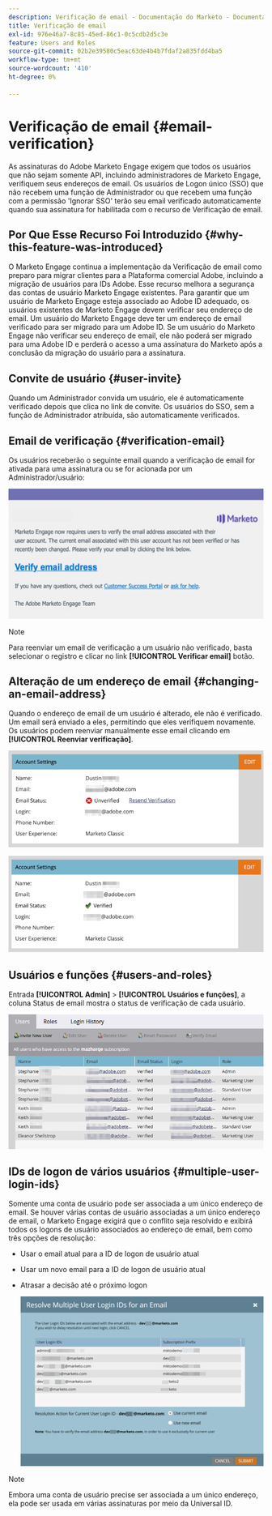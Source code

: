 ```yaml
---
description: Verificação de email - Documentação do Marketo - Documentação do produto
title: Verificação de email
exl-id: 976e46a7-8c85-45ed-86c1-0c5cdb2d5c3e
feature: Users and Roles
source-git-commit: 02b2e39580c5eac63de4b4b7fdaf2a835fdd4ba5
workflow-type: tm+mt
source-wordcount: '410'
ht-degree: 0%

---
```


# Verificação de email {#email-verification}

As assinaturas do Adobe Marketo Engage exigem que todos os usuários que não sejam somente API, incluindo administradores de Marketo Engage, verifiquem seus endereços de email. Os usuários de Logon único (SSO) que não recebem uma função de Administrador ou que recebem uma função com a permissão &#39;Ignorar SSO&#39; terão seu email verificado automaticamente quando sua assinatura for habilitada com o recurso de Verificação de email.

## Por Que Esse Recurso Foi Introduzido {#why-this-feature-was-introduced}

O Marketo Engage continua a implementação da Verificação de email como preparo para migrar clientes para a Plataforma comercial Adobe, incluindo a migração de usuários para IDs Adobe. Esse recurso melhora a segurança das contas de usuário Marketo Engage existentes. Para garantir que um usuário de Marketo Engage esteja associado ao Adobe ID adequado, os usuários existentes de Marketo Engage devem verificar seu endereço de email. Um usuário do Marketo Engage deve ter um endereço de email verificado para ser migrado para um Adobe ID. Se um usuário do Marketo Engage não verificar seu endereço de email, ele não poderá ser migrado para uma Adobe ID e perderá o acesso a uma assinatura do Marketo após a conclusão da migração do usuário para a assinatura.

## Convite de usuário {#user-invite}

Quando um Administrador convida um usuário, ele é automaticamente verificado depois que clica no link de convite. Os usuários do SSO, sem a função de Administrador atribuída, são automaticamente verificados.

## Email de verificação {#verification-email}

Os usuários receberão o seguinte email quando a verificação de email for ativada para uma assinatura ou se for acionada por um Administrador/usuário:

![](assets/email-verification-1.png)

>[!NOTE]
>
>Para reenviar um email de verificação a um usuário não verificado, basta selecionar o registro e clicar no link **[!UICONTROL Verificar email]** botão.

## Alteração de um endereço de email {#changing-an-email-address}

Quando o endereço de email de um usuário é alterado, ele não é verificado. Um email será enviado a eles, permitindo que eles verifiquem novamente. Os usuários podem reenviar manualmente esse email clicando em **[!UICONTROL Reenviar verificação]**.

![](assets/email-verification-2.png)

![](assets/email-verification-3.png)

## Usuários e funções {#users-and-roles}

Entrada **[!UICONTROL Admin]** > **[!UICONTROL Usuários e funções]**, a coluna Status de email mostra o status de verificação de cada usuário.

![](assets/email-verification-4.png)

## IDs de logon de vários usuários {#multiple-user-login-ids}

Somente uma conta de usuário pode ser associada a um único endereço de email. Se houver várias contas de usuário associadas a um único endereço de email, o Marketo Engage exigirá que o conflito seja resolvido e exibirá todos os logons de usuário associados ao endereço de email, bem como três opções de resolução:

* Usar o email atual para a ID de logon de usuário atual
* Usar um novo email para a ID de logon de usuário atual
* Atrasar a decisão até o próximo logon

  ![](assets/email-verification-5.png)

>[!NOTE]
>
>Embora uma conta de usuário precise ser associada a um único endereço, ela pode ser usada em várias assinaturas por meio da Universal ID.

